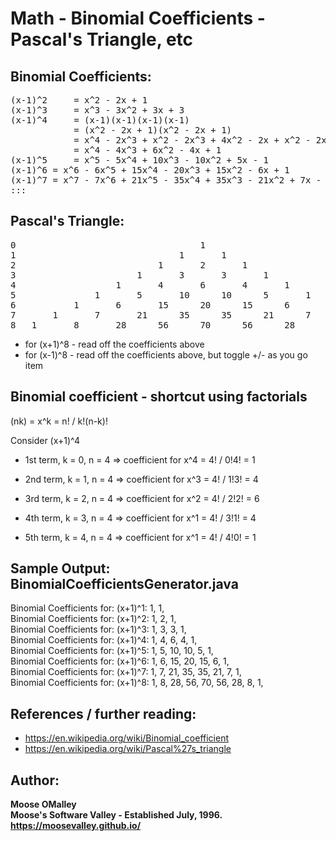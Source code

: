 # Math - Binomial Coefficients - Pascal's Triangle, etc

## Binomial Coefficients:
<pre>
(x-1)^2 	= x^2 - 2x + 1
(x-1)^3 	= x^3 - 3x^2 + 3x + 3
(x-1)^4 	= (x-1)(x-1)(x-1)(x-1)
			= (x^2 - 2x + 1)(x^2 - 2x + 1)
			= x^4 - 2x^3 + x^2 - 2x^3 + 4x^2 - 2x + x^2 - 2x + 1
			= x^4 - 4x^3 + 6x^2 - 4x + 1
(x-1)^5 	= x^5 - 5x^4 + 10x^3 - 10x^2 + 5x - 1
(x-1)^6	= x^6 - 6x^5 + 15x^4 - 20x^3 + 15x^2 - 6x + 1
(x-1)^7	= x^7 - 7x^6 + 21x^5 - 35x^4 + 35x^3 - 21x^2 + 7x - 1
:::
</pre>


## Pascal's Triangle:

<pre>
0									1
1								1		1
2							1		2		1
3						1		3		3		1
4					1		4		6		4		1
5				1		5		10		10		5		1
6			1		6		15		20		15		6		1
7		1		7		21		35		35		21		7		1
8	1		8		28		56		70		56		28		8		1
</pre>

* for (x+1)^8 - read off the coefficients above
* for (x-1)^8 - read off the coefficients above, but toggle +/- as you go item


## Binomial coefficient - shortcut using factorials

(nk) = x^k = n! / k!(n-k)!

Consider
	(x+1)^4

* 1st term, k = 0, n = 4
=> coefficient for x^4 = 4! / 0!4! = 1

* 2nd term, k = 1, n = 4
=> coefficient for x^3 = 4! / 1!3! = 4

* 3rd term, k = 2, n = 4
=> coefficient for x^2 = 4! / 2!2! = 6

* 4th term, k = 3, n = 4
=> coefficient for x^1 = 4! / 3!1! = 4

* 5th term, k = 4, n = 4
=> coefficient for x^1 = 4! / 4!0! = 1


## Sample Output: BinomialCoefficientsGenerator.java

Binomial Coefficients for: (x+1)^1: 1, 1,
<br>Binomial Coefficients for: (x+1)^2: 1, 2, 1,
<br>Binomial Coefficients for: (x+1)^3: 1, 3, 3, 1,
<br>Binomial Coefficients for: (x+1)^4: 1, 4, 6, 4, 1,
<br>Binomial Coefficients for: (x+1)^5: 1, 5, 10, 10, 5, 1,
<br>Binomial Coefficients for: (x+1)^6: 1, 6, 15, 20, 15, 6, 1,
<br>Binomial Coefficients for: (x+1)^7: 1, 7, 21, 35, 35, 21, 7, 1,
<br>Binomial Coefficients for: (x+1)^8: 1, 8, 28, 56, 70, 56, 28, 8, 1,


## References / further reading:
* https://en.wikipedia.org/wiki/Binomial_coefficient
* https://en.wikipedia.org/wiki/Pascal%27s_triangle

## Author:
**Moose OMalley**
<br>**Moose's Software Valley - Established July, 1996.**
<br>**https://moosevalley.github.io/**
